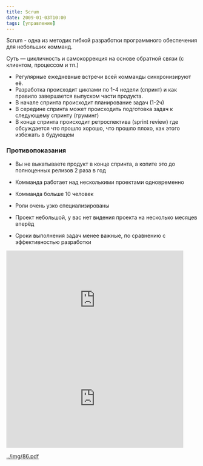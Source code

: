 ```yaml
---
title: Scrum
date: 2009-01-03T10:00
tags: [управление]
---
```


Scrum - одна из методик гибкой разработки программного обеспечения для небольших комманд.

Суть — цикличность и самокоррекция на основе обратной связи (с клиентом, процессом и тп.)  

- Регулярные ежедневные встречи всей комманды синхронизируют её.
- Разработка происходит циклами по 1-4 недели (спринт) и как правило завершается выпуском части продукта.
- В начале спринта происходит планирование задач (1-2ч)
- В середине спринта может происходить подготовка задач к следующему спринту (груминг)
- В конце спринта происходит ретроспектива (sprint review) где обсуждается что прошло хорошо, что прошло плохо, как этого избежать в будующем

<!-- truncate -->

### Противопоказания

- Вы не выкатываете продукт в конце спринта, а копите это до полноценных релизов 2 раза в год​  
    
- Комманда работает над несколькими проектами одновременно
- Комманда больше 10 человек
- Роли очень узко специализированы
- Проект небольшой, у вас нет видения проекта на несколько месяцев вперёд
- Сроки выполнения задач менее важные, по сравнению с эффективностью разработки

<iframe width="467" height="260" src="https://www.youtube.com/embed/2uFA3f74D0Q" title="Agile &amp; Scrum – знакомство и легкое погружение" frameborder="0" allow="accelerometer; autoplay; clipboard-write; encrypted-media; gyroscope; picture-in-picture; web-share" referrerpolicy="strict-origin-when-cross-origin" allowfullscreen></iframe>

<iframe width="467" height="260" src="https://www.youtube.com/embed/nIVtnVINPkE" title="Проясняем, что такое Scrum и  Kanban путем их сравнения" frameborder="0" allow="accelerometer; autoplay; clipboard-write; encrypted-media; gyroscope; picture-in-picture; web-share" referrerpolicy="strict-origin-when-cross-origin" allowfullscreen></iframe>


[../img/86.pdf](../img/86.pdf)
